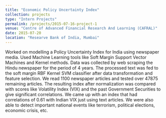 ```yaml
---
title: "Economic Policy Uncertainty Index"
collection: projects
type: "Intern Projects"
permalink: /projects/2015-07-16-project-1
venue: "Centre of Advanced Financial Research And Learning (CAFRAL)"
date: 2015-07-20
location: "Researve Bank of India, Mumbai"
---
```


Worked on modelling a Policy Uncertainty Index for India using newspaper media. Used Machine Learning tools like Soft Margin Support Vector Machines and Kernel methods. Data was collected by web scraping the Hindu newspaper for the period of 4 years. The processed text was fed to the soft margin RBF Kernel SVM classifier after data transformation and feature selection. We read 1100 newspaper articles and tested over 47875 remaining articles. The resulting index after normalization was compared with scores like Volatility Index (VIX) and the past Government Securities to give significant correlations. We came up with an index that had correlations of 0.61 with Indian VIX just using text articles. We were also able to detect important national events like terrorism, political elections, economic crisis, etc.
